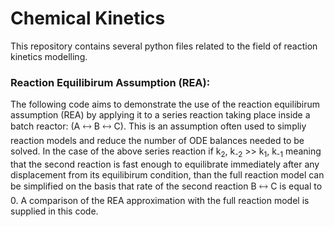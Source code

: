 # Chemical Kinetics
 This repository contains several python files related to the field of reaction kinetics modelling.
### Reaction Equilibirum Assumption (REA):
The following code aims to demonstrate the use of the reaction equilibirum assumption (REA) by applying it
to a series reaction taking place inside a batch reactor: (A 🡘 B 🡘 C).
This is an assumption often used to simpliy reaction models and reduce the number of ODE balances needed to be solved. In the case of the above series reaction if k<sub>2</sub>, k<sub>-2</sub> >> k<sub>1</sub>, k<sub>-1</sub>  meaning that 
the second reaction is fast enough to equilibrate  immediately after any displacement from its equilibirum condition, 
than the full reaction model can be simplified on the basis that rate of the second reaction B 🡘 C is equal to 0. A comparison of the REA approximation with the full reaction model is supplied in this code.
